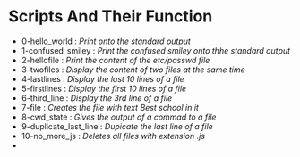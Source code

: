 # Scripts And Their Function
- 0-hello_world : *Print onto the standard output* 
- 1-confused_smiley : *Print the confused smiley onto thhe standard output* 
- 2-hellofile : *Print the content of the etc/passwd file* 
- 3-twofiles : *Display the content of two files at the same time* 
- 4-lastlines : *Display the last 10 lines of a file* 
- 5-firstlines : *Display the first 10 lines of a file* 
- 6-third_line : *Display the 3rd line of a file* 
- 7-file : *Creates the file with text Best school in it* 
- 8-cwd_state : *Gives the output of a commad to a file* 
- 9-duplicate_last_line : *Dupicate the last line of a file* 
- 10-no_more_js : *Deletes all files with extension .js* 
-  
